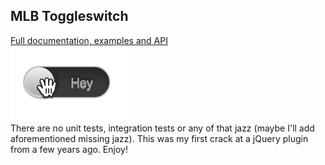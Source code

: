 MLB Toggleswitch
----------------
[Full documentation, examples and API](http://cornally.github.io/toggleswitch/ "MLB Toggleswitch")<br>
![Alt text](/img/toggleswitch-demo.gif)<br>
There are no unit tests, integration tests or any of that jazz (maybe I'll add aforementioned missing jazz).  This was my first crack at a jQuery plugin from a few years ago.  Enjoy!
